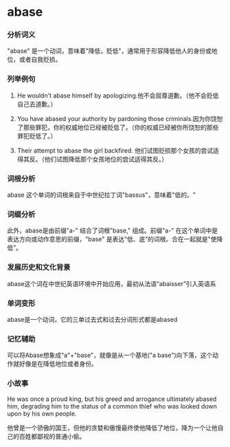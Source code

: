# abase

### 分析词义

  

"abase" 是一个动词，意味着"降低，贬低"，通常用于形容降低他人的身份或地位，或者自我贬损。

  

### 列举例句

  

1.  He wouldn't abase himself by apologizing.他不会屈尊道歉。（他不会贬低自己去道歉。）
    
      
    
2.  You have abased your authority by pardoning those criminals.因为你饶恕了那些罪犯，你的权威地位已经被贬低了。（你的权威已经被你所饶恕的那些罪犯贬低了。）
    
      
    
3.  Their attempt to abase the girl backfired. 他们试图贬损那个女孩的尝试适得其反。（他们试图降低那个女孩地位的尝试适得其反。）
    
      
    

  

### 词根分析

  

abase 这个单词的词根来自于中世纪拉丁词"bassus"，意味着"低的。"

  

### 词缀分析

  

此外，abase是由前缀"a-" 结合了词根"base," 组成。前缀"a-" 在这个单词中是表达方向或动作意思的前缀，"base" 是表达"低、底”的词根。合在一起就是"使降低”。

  

### 发展历史和文化背景

  

abase这个词在中世纪英语环境中开始应用，最初从法语“abaisser”引入英语系

  

### 单词变形

  

abase是一个动词，它的三单过去式和过去分词形式都是abased

  

### 记忆辅助

  

可以将Abase想象成"a"+"base"，就像是从一个基地("a base")向下落，这个动作就好像是在降低地位或者身份。

  

### 小故事

  

He was once a proud king, but his greed and arrogance ultimately abased him, degrading him to the status of a common thief who was looked down upon by his own people.

  

他曾是一个骄傲的国王，但他的贪婪和傲慢最终使他降低了地位，降为一个让他自己的百姓都鄙视的普通小偷。
